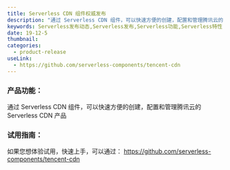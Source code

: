 ```yaml
---
title: Serverless CDN 组件权威发布
description: "通过 Serverless CDN 组件，可以快速方便的创建，配置和管理腾讯云的 Serverless CDN 产品"
keywords: Serverless发布动态,Serverless发布,Serverless功能,Serverless特性
date: 19-12-5
thumbnail: 
categories:
  - product-release
useLink: 
  - https://github.com/serverless-components/tencent-cdn
---
```


### **产品功能**：
通过 Serverless CDN 组件，可以快速方便的创建，配置和管理腾讯云的 Serverless CDN 产品

### **试用指南**：
如果您想体验试用，快速上手，可以通过：
https://github.com/serverless-components/tencent-cdn





